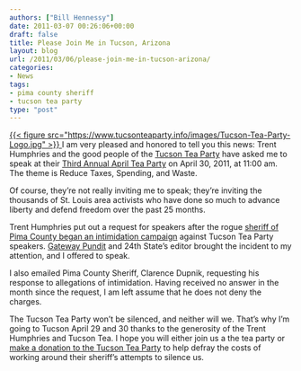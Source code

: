 ```yaml
---
authors: ["Bill Hennessy"]
date: 2011-03-07 00:26:06+00:00
draft: false
title: Please Join Me in Tucson, Arizona
layout: blog
url: /2011/03/06/please-join-me-in-tucson-arizona/
categories:
- News
tags:
- pima county sheriff
- tucson tea party
type: "post"
---
```


[{{< figure src="https://www.tucsonteaparty.info/images/Tucson-Tea-Party-Logo.jpg" >}}
](https://www.tucsonteaparty.org/)I am very pleased and honored to tell you this news: Trent Humphries and the good people of the [Tucson Tea Party](https://www.tucsonteaparty.org) have asked me to speak at their [Third Annual April Tea Party](https://www.google.com/calendar/b/0/render?eid=MTIzY2s5Y3NsNDcyamF0ajM3cDltc2pzZ2MgdHVjc29udGVhcGFydHlAeWFob28uY29t&gsessionid=OK&sf=true&output=xml) on April 30, 2011, at 11:00 am. The theme is Reduce Taxes, Spending, and Waste.

 

Of course, they’re not really inviting me to speak; they’re inviting the thousands of St. Louis area activists who have done so much to advance liberty and defend freedom over the past 25 months. 

 

Trent Humphries put out a request for speakers after the rogue [sheriff of Pima County began an intimidation campaign](https://gatewaypundit.rightnetwork.com/2011/02/the-tuscon-tea-party-needs-your-help-local-authorities-trying-to-silence-them/) against Tucson Tea Party speakers. [Gateway Pundit](https://gatewaypundit.rightnetwork.com/) and 24th State’s editor brought the incident to my attention, and I offered to speak.

 

I also emailed Pima County Sheriff, Clarence Dupnik, requesting his response to allegations of intimidation. Having received no answer in the month since the request, I am left assume that he does not deny the charges. 

 

The Tucson Tea Party won’t be silenced, and neither will we. That’s why I’m going to Tucson April 29 and 30 thanks to the generosity of the Trent Humphries and Tucson Tea. I hope you will either join us a the tea party or [make a donation to the Tucson Tea Party](https://www.tucsonteaparty.org/) to help defray the costs of working around their sheriff’s attempts to silence us. 
